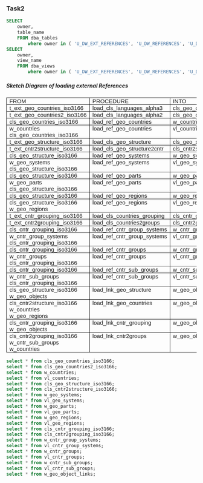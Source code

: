 ### Task2

```sql
SELECT 
    owner, 
    table_name 
    FROM dba_tables 
        where owner in ( 'U_DW_EXT_REFERENCES', 'U_DW_REFERENCES', 'U_DW_COMMON' );
SELECT 
    owner, 
    view_name 
    FROM dba_views 
        where owner in ( 'U_DW_EXT_REFERENCES', 'U_DW_REFERENCES', 'U_DW_COMMON' );
```
##### Sketch Diagram of loading external References 
<table style="border-collapse:collapse;border:none;">
    <tbody>
        <tr>
            <td style="width: 155.8pt;border: 1pt solid windowtext;padding: 0in 5.4pt;vertical-align: top;">
                <p style='margin-top:0in;margin-right:0in;margin-bottom:.0001pt;margin-left:0in;line-height:  normal;font-size:15px;font-family:"Calibri",sans-serif;'>FROM</p>
            </td>
            <td style="width: 155.85pt;border-top: 1pt solid windowtext;border-right: 1pt solid windowtext;border-bottom: 1pt solid windowtext;border-image: initial;border-left: none;padding: 0in 5.4pt;vertical-align: top;">
                <p style='margin-top:0in;margin-right:0in;margin-bottom:.0001pt;margin-left:0in;line-height:  normal;font-size:15px;font-family:"Calibri",sans-serif;'>PROCEDURE</p>
            </td>
            <td style="width: 155.85pt;border-top: 1pt solid windowtext;border-right: 1pt solid windowtext;border-bottom: 1pt solid windowtext;border-image: initial;border-left: none;padding: 0in 5.4pt;vertical-align: top;">
                <p style='margin-top:0in;margin-right:0in;margin-bottom:.0001pt;margin-left:0in;line-height:  normal;font-size:15px;font-family:"Calibri",sans-serif;'>INTO</p>
            </td>
        </tr>
        <tr>
            <td style="width: 155.8pt;border-right: 1pt solid windowtext;border-bottom: 1pt solid windowtext;border-left: 1pt solid windowtext;border-image: initial;border-top: none;padding: 0in 5.4pt;vertical-align: top;">
                <p style='margin-top:0in;margin-right:0in;margin-bottom:.0001pt;margin-left:0in;line-height:  normal;font-size:15px;font-family:"Calibri",sans-serif;'>t_ext_geo_countries_iso3166</p>
            </td>
            <td style="width: 155.85pt;border-top: none;border-left: none;border-bottom: 1pt solid windowtext;border-right: 1pt solid windowtext;padding: 0in 5.4pt;vertical-align: top;">
                <p style='margin-top:0in;margin-right:0in;margin-bottom:.0001pt;margin-left:0in;line-height:  normal;font-size:15px;font-family:"Calibri",sans-serif;'>load_cls_languages_alpha3</p>
            </td>
            <td style="width: 155.85pt;border-top: none;border-left: none;border-bottom: 1pt solid windowtext;border-right: 1pt solid windowtext;padding: 0in 5.4pt;vertical-align: top;">
                <p style='margin-top:0in;margin-right:0in;margin-bottom:.0001pt;margin-left:0in;line-height:  normal;font-size:15px;font-family:"Calibri",sans-serif;'>cls_geo_countries_iso3166</p>
            </td>
        </tr>
        <tr>
            <td style="width: 155.8pt;border-right: 1pt solid windowtext;border-bottom: 1pt solid windowtext;border-left: 1pt solid windowtext;border-image: initial;border-top: none;padding: 0in 5.4pt;vertical-align: top;">
                <p style='margin-top:0in;margin-right:0in;margin-bottom:.0001pt;margin-left:0in;line-height:  normal;font-size:15px;font-family:"Calibri",sans-serif;'>t_ext_geo_countries2_iso3166</p>
            </td>
            <td style="width: 155.85pt;border-top: none;border-left: none;border-bottom: 1pt solid windowtext;border-right: 1pt solid windowtext;padding: 0in 5.4pt;vertical-align: top;">
                <p style='margin-top:0in;margin-right:0in;margin-bottom:.0001pt;margin-left:0in;line-height:  normal;font-size:15px;font-family:"Calibri",sans-serif;'>load_cls_languages_alpha2</p>
            </td>
            <td style="width: 155.85pt;border-top: none;border-left: none;border-bottom: 1pt solid windowtext;border-right: 1pt solid windowtext;padding: 0in 5.4pt;vertical-align: top;">
                <p style='margin-top:0in;margin-right:0in;margin-bottom:.0001pt;margin-left:0in;line-height:  normal;font-size:15px;font-family:"Calibri",sans-serif;'>cls_geo_countries2_iso3166</p>
            </td>
        </tr>
        <tr>
            <td style="width: 155.8pt;border-right: 1pt solid windowtext;border-bottom: 1pt solid windowtext;border-left: 1pt solid windowtext;border-image: initial;border-top: none;padding: 0in 5.4pt;vertical-align: top;">
                <p style='margin-top:0in;margin-right:0in;margin-bottom:.0001pt;margin-left:0in;line-height:  normal;font-size:15px;font-family:"Calibri",sans-serif;'>cls_geo_countries_iso3166</p>
            </td>
            <td style="width: 155.85pt;border-top: none;border-left: none;border-bottom: 1pt solid windowtext;border-right: 1pt solid windowtext;padding: 0in 5.4pt;vertical-align: top;">
                <p style='margin-top:0in;margin-right:0in;margin-bottom:.0001pt;margin-left:0in;line-height:  normal;font-size:15px;font-family:"Calibri",sans-serif;'>load_ref_geo_countries</p>
            </td>
            <td style="width: 155.85pt;border-top: none;border-left: none;border-bottom: 1pt solid windowtext;border-right: 1pt solid windowtext;padding: 0in 5.4pt;vertical-align: top;">
                <p style='margin-top:0in;margin-right:0in;margin-bottom:.0001pt;margin-left:0in;line-height:  normal;font-size:15px;font-family:"Calibri",sans-serif;'>w_countries</p>
            </td>
        </tr>
        <tr>
            <td style="width: 155.8pt;border-right: 1pt solid windowtext;border-bottom: 1pt solid windowtext;border-left: 1pt solid windowtext;border-image: initial;border-top: none;padding: 0in 5.4pt;vertical-align: top;">
                <p style='margin-top:0in;margin-right:0in;margin-bottom:.0001pt;margin-left:0in;line-height:  normal;font-size:15px;font-family:"Calibri",sans-serif;'>w_countries</p>
                <p style='margin-top:0in;margin-right:0in;margin-bottom:.0001pt;margin-left:0in;line-height:  normal;font-size:15px;font-family:"Calibri",sans-serif;'>cls_geo_countries_iso3166</p>
            </td>
            <td style="width: 155.85pt;border-top: none;border-left: none;border-bottom: 1pt solid windowtext;border-right: 1pt solid windowtext;padding: 0in 5.4pt;vertical-align: top;">
                <p style='margin-top:0in;margin-right:0in;margin-bottom:.0001pt;margin-left:0in;line-height:  normal;font-size:15px;font-family:"Calibri",sans-serif;'>load_ref_geo_countries</p>
            </td>
            <td style="width: 155.85pt;border-top: none;border-left: none;border-bottom: 1pt solid windowtext;border-right: 1pt solid windowtext;padding: 0in 5.4pt;vertical-align: top;">
                <p style='margin-top:0in;margin-right:0in;margin-bottom:.0001pt;margin-left:0in;line-height:  normal;font-size:15px;font-family:"Calibri",sans-serif;'>vl_countries</p>
            </td>
        </tr>
        <tr>
            <td style="width: 155.8pt;border-right: 1pt solid windowtext;border-bottom: 1pt solid windowtext;border-left: 1pt solid windowtext;border-image: initial;border-top: none;padding: 0in 5.4pt;vertical-align: top;">
                <p style='margin-top:0in;margin-right:0in;margin-bottom:.0001pt;margin-left:0in;line-height:  normal;font-size:15px;font-family:"Calibri",sans-serif;'>t_ext_geo_structure_iso3166</p>
            </td>
            <td style="width: 155.85pt;border-top: none;border-left: none;border-bottom: 1pt solid windowtext;border-right: 1pt solid windowtext;padding: 0in 5.4pt;vertical-align: top;">
                <p style='margin-top:0in;margin-right:0in;margin-bottom:.0001pt;margin-left:0in;line-height:  normal;font-size:15px;font-family:"Calibri",sans-serif;'>load_cls_geo_structure</p>
            </td>
            <td style="width: 155.85pt;border-top: none;border-left: none;border-bottom: 1pt solid windowtext;border-right: 1pt solid windowtext;padding: 0in 5.4pt;vertical-align: top;">
                <p style='margin-top:0in;margin-right:0in;margin-bottom:.0001pt;margin-left:0in;line-height:  normal;font-size:15px;font-family:"Calibri",sans-serif;'>cls_geo_structure_iso3166</p>
            </td>
        </tr>
        <tr>
            <td style="width: 155.8pt;border-right: 1pt solid windowtext;border-bottom: 1pt solid windowtext;border-left: 1pt solid windowtext;border-image: initial;border-top: none;padding: 0in 5.4pt;vertical-align: top;">
                <p style='margin-top:0in;margin-right:0in;margin-bottom:.0001pt;margin-left:0in;line-height:  normal;font-size:15px;font-family:"Calibri",sans-serif;'>t_ext_cntr2structure_iso3166</p>
            </td>
            <td style="width: 155.85pt;border-top: none;border-left: none;border-bottom: 1pt solid windowtext;border-right: 1pt solid windowtext;padding: 0in 5.4pt;vertical-align: top;">
                <p style='margin-top:0in;margin-right:0in;margin-bottom:.0001pt;margin-left:0in;line-height:  normal;font-size:15px;font-family:"Calibri",sans-serif;'>load_cls_geo_structure2cntr</p>
            </td>
            <td style="width: 155.85pt;border-top: none;border-left: none;border-bottom: 1pt solid windowtext;border-right: 1pt solid windowtext;padding: 0in 5.4pt;vertical-align: top;">
                <p style='margin-top:0in;margin-right:0in;margin-bottom:.0001pt;margin-left:0in;line-height:  normal;font-size:15px;font-family:"Calibri",sans-serif;'>cls_cntr2structure_iso3166</p>
            </td>
        </tr>
        <tr>
            <td style="width: 155.8pt;border-right: 1pt solid windowtext;border-bottom: 1pt solid windowtext;border-left: 1pt solid windowtext;border-image: initial;border-top: none;padding: 0in 5.4pt;vertical-align: top;">
                <p style='margin-top:0in;margin-right:0in;margin-bottom:.0001pt;margin-left:0in;line-height:  normal;font-size:15px;font-family:"Calibri",sans-serif;'>cls_geo_structure_iso3166</p>
            </td>
            <td style="width: 155.85pt;border-top: none;border-left: none;border-bottom: 1pt solid windowtext;border-right: 1pt solid windowtext;padding: 0in 5.4pt;vertical-align: top;">
                <p style='margin-top:0in;margin-right:0in;margin-bottom:.0001pt;margin-left:0in;line-height:  normal;font-size:15px;font-family:"Calibri",sans-serif;'>load_ref_geo_systems</p>
            </td>
            <td style="width: 155.85pt;border-top: none;border-left: none;border-bottom: 1pt solid windowtext;border-right: 1pt solid windowtext;padding: 0in 5.4pt;vertical-align: top;">
                <p style='margin-top:0in;margin-right:0in;margin-bottom:.0001pt;margin-left:0in;line-height:  normal;font-size:15px;font-family:"Calibri",sans-serif;'>w_geo_systems</p>
            </td>
        </tr>
        <tr>
            <td style="width: 155.8pt;border-right: 1pt solid windowtext;border-bottom: 1pt solid windowtext;border-left: 1pt solid windowtext;border-image: initial;border-top: none;padding: 0in 5.4pt;vertical-align: top;">
                <p style='margin-top:0in;margin-right:0in;margin-bottom:.0001pt;margin-left:0in;line-height:  normal;font-size:15px;font-family:"Calibri",sans-serif;'>w_geo_systems</p>
                <p style='margin-top:0in;margin-right:0in;margin-bottom:.0001pt;margin-left:0in;line-height:  normal;font-size:15px;font-family:"Calibri",sans-serif;'>cls_geo_structure_iso3166</p>
            </td>
            <td style="width: 155.85pt;border-top: none;border-left: none;border-bottom: 1pt solid windowtext;border-right: 1pt solid windowtext;padding: 0in 5.4pt;vertical-align: top;">
                <p style='margin-top:0in;margin-right:0in;margin-bottom:.0001pt;margin-left:0in;line-height:  normal;font-size:15px;font-family:"Calibri",sans-serif;'>load_ref_geo_systems</p>
            </td>
            <td style="width: 155.85pt;border-top: none;border-left: none;border-bottom: 1pt solid windowtext;border-right: 1pt solid windowtext;padding: 0in 5.4pt;vertical-align: top;">
                <p style='margin-top:0in;margin-right:0in;margin-bottom:.0001pt;margin-left:0in;line-height:  normal;font-size:15px;font-family:"Calibri",sans-serif;'>vl_geo_systems</p>
            </td>
        </tr>
        <tr>
            <td style="width: 155.8pt;border-right: 1pt solid windowtext;border-bottom: 1pt solid windowtext;border-left: 1pt solid windowtext;border-image: initial;border-top: none;padding: 0in 5.4pt;vertical-align: top;">
                <p style='margin-top:0in;margin-right:0in;margin-bottom:.0001pt;margin-left:0in;line-height:  normal;font-size:15px;font-family:"Calibri",sans-serif;'>cls_geo_structure_iso3166</p>
            </td>
            <td style="width: 155.85pt;border-top: none;border-left: none;border-bottom: 1pt solid windowtext;border-right: 1pt solid windowtext;padding: 0in 5.4pt;vertical-align: top;">
                <p style='margin-top:0in;margin-right:0in;margin-bottom:.0001pt;margin-left:0in;line-height:  normal;font-size:15px;font-family:"Calibri",sans-serif;'>load_ref_geo_parts</p>
            </td>
            <td style="width: 155.85pt;border-top: none;border-left: none;border-bottom: 1pt solid windowtext;border-right: 1pt solid windowtext;padding: 0in 5.4pt;vertical-align: top;">
                <p style='margin-top:0in;margin-right:0in;margin-bottom:.0001pt;margin-left:0in;line-height:  normal;font-size:15px;font-family:"Calibri",sans-serif;'>w_geo_parts</p>
            </td>
        </tr>
        <tr>
            <td style="width: 155.8pt;border-right: 1pt solid windowtext;border-bottom: 1pt solid windowtext;border-left: 1pt solid windowtext;border-image: initial;border-top: none;padding: 0in 5.4pt;vertical-align: top;">
                <p style='margin-top:0in;margin-right:0in;margin-bottom:.0001pt;margin-left:0in;line-height:  normal;font-size:15px;font-family:"Calibri",sans-serif;'>w_geo_parts</p>
                <p style='margin-top:0in;margin-right:0in;margin-bottom:.0001pt;margin-left:0in;line-height:  normal;font-size:15px;font-family:"Calibri",sans-serif;'>cls_geo_structure_iso3166</p>
            </td>
            <td style="width: 155.85pt;border-top: none;border-left: none;border-bottom: 1pt solid windowtext;border-right: 1pt solid windowtext;padding: 0in 5.4pt;vertical-align: top;">
                <p style='margin-top:0in;margin-right:0in;margin-bottom:.0001pt;margin-left:0in;line-height:  normal;font-size:15px;font-family:"Calibri",sans-serif;'>load_ref_geo_parts</p>
            </td>
            <td style="width: 155.85pt;border-top: none;border-left: none;border-bottom: 1pt solid windowtext;border-right: 1pt solid windowtext;padding: 0in 5.4pt;vertical-align: top;">
                <p style='margin-top:0in;margin-right:0in;margin-bottom:.0001pt;margin-left:0in;line-height:  normal;font-size:15px;font-family:"Calibri",sans-serif;'>vl_geo_parts</p>
            </td>
        </tr>
        <tr>
            <td style="width: 155.8pt;border-right: 1pt solid windowtext;border-bottom: 1pt solid windowtext;border-left: 1pt solid windowtext;border-image: initial;border-top: none;padding: 0in 5.4pt;vertical-align: top;">
                <p style='margin-top:0in;margin-right:0in;margin-bottom:.0001pt;margin-left:0in;line-height:  normal;font-size:15px;font-family:"Calibri",sans-serif;'>cls_geo_structure_iso3166</p>
            </td>
            <td style="width: 155.85pt;border-top: none;border-left: none;border-bottom: 1pt solid windowtext;border-right: 1pt solid windowtext;padding: 0in 5.4pt;vertical-align: top;">
                <p style='margin-top:0in;margin-right:0in;margin-bottom:.0001pt;margin-left:0in;line-height:  normal;font-size:15px;font-family:"Calibri",sans-serif;'>load_ref_geo_regions</p>
            </td>
            <td style="width: 155.85pt;border-top: none;border-left: none;border-bottom: 1pt solid windowtext;border-right: 1pt solid windowtext;padding: 0in 5.4pt;vertical-align: top;">
                <p style='margin-top:0in;margin-right:0in;margin-bottom:.0001pt;margin-left:0in;line-height:  normal;font-size:15px;font-family:"Calibri",sans-serif;'>w_geo_regions</p>
            </td>
        </tr>
        <tr>
            <td style="width: 155.8pt;border-right: 1pt solid windowtext;border-bottom: 1pt solid windowtext;border-left: 1pt solid windowtext;border-image: initial;border-top: none;padding: 0in 5.4pt;vertical-align: top;">
                <p style='margin-top:0in;margin-right:0in;margin-bottom:.0001pt;margin-left:0in;line-height:  normal;font-size:15px;font-family:"Calibri",sans-serif;'>cls_geo_structure_iso3166</p>
                <p style='margin-top:0in;margin-right:0in;margin-bottom:.0001pt;margin-left:0in;line-height:  normal;font-size:15px;font-family:"Calibri",sans-serif;'>w_geo_regions</p>
            </td>
            <td style="width: 155.85pt;border-top: none;border-left: none;border-bottom: 1pt solid windowtext;border-right: 1pt solid windowtext;padding: 0in 5.4pt;vertical-align: top;">
                <p style='margin-top:0in;margin-right:0in;margin-bottom:.0001pt;margin-left:0in;line-height:  normal;font-size:15px;font-family:"Calibri",sans-serif;'>load_ref_geo_regions</p>
            </td>
            <td style="width: 155.85pt;border-top: none;border-left: none;border-bottom: 1pt solid windowtext;border-right: 1pt solid windowtext;padding: 0in 5.4pt;vertical-align: top;">
                <p style='margin-top:0in;margin-right:0in;margin-bottom:.0001pt;margin-left:0in;line-height:  normal;font-size:15px;font-family:"Calibri",sans-serif;'>vl_geo_regions</p>
            </td>
        </tr>
        <tr>
            <td style="width: 155.8pt;border-right: 1pt solid windowtext;border-bottom: 1pt solid windowtext;border-left: 1pt solid windowtext;border-image: initial;border-top: none;padding: 0in 5.4pt;vertical-align: top;">
                <p style='margin-top:0in;margin-right:0in;margin-bottom:.0001pt;margin-left:0in;line-height:  normal;font-size:15px;font-family:"Calibri",sans-serif;'>t_ext_cntr_grouping_iso3166</p>
            </td>
            <td style="width: 155.85pt;border-top: none;border-left: none;border-bottom: 1pt solid windowtext;border-right: 1pt solid windowtext;padding: 0in 5.4pt;vertical-align: top;">
                <p style='margin-top:0in;margin-right:0in;margin-bottom:.0001pt;margin-left:0in;line-height:  normal;font-size:15px;font-family:"Calibri",sans-serif;'>load_cls_countries_grouping</p>
            </td>
            <td style="width: 155.85pt;border-top: none;border-left: none;border-bottom: 1pt solid windowtext;border-right: 1pt solid windowtext;padding: 0in 5.4pt;vertical-align: top;">
                <p style='margin-top:0in;margin-right:0in;margin-bottom:.0001pt;margin-left:0in;line-height:  normal;font-size:15px;font-family:"Calibri",sans-serif;'>cls_cntr_grouping_iso3166</p>
            </td>
        </tr>
        <tr>
            <td style="width: 155.8pt;border-right: 1pt solid windowtext;border-bottom: 1pt solid windowtext;border-left: 1pt solid windowtext;border-image: initial;border-top: none;padding: 0in 5.4pt;vertical-align: top;">
                <p style='margin-top:0in;margin-right:0in;margin-bottom:.0001pt;margin-left:0in;line-height:  normal;font-size:15px;font-family:"Calibri",sans-serif;'>t_ext_cntr2grouping_iso3166</p>
            </td>
            <td style="width: 155.85pt;border-top: none;border-left: none;border-bottom: 1pt solid windowtext;border-right: 1pt solid windowtext;padding: 0in 5.4pt;vertical-align: top;">
                <p style='margin-top:0in;margin-right:0in;margin-bottom:.0001pt;margin-left:0in;line-height:  normal;font-size:15px;font-family:"Calibri",sans-serif;'>load_cls_countries2groups</p>
            </td>
            <td style="width: 155.85pt;border-top: none;border-left: none;border-bottom: 1pt solid windowtext;border-right: 1pt solid windowtext;padding: 0in 5.4pt;vertical-align: top;">
                <p style='margin-top:0in;margin-right:0in;margin-bottom:.0001pt;margin-left:0in;line-height:  normal;font-size:15px;font-family:"Calibri",sans-serif;'>cls_cntr2grouping_iso3166</p>
            </td>
        </tr>
        <tr>
            <td style="width: 155.8pt;border-right: 1pt solid windowtext;border-bottom: 1pt solid windowtext;border-left: 1pt solid windowtext;border-image: initial;border-top: none;padding: 0in 5.4pt;vertical-align: top;">
                <p style='margin-top:0in;margin-right:0in;margin-bottom:.0001pt;margin-left:0in;line-height:  normal;font-size:15px;font-family:"Calibri",sans-serif;'>cls_cntr_grouping_iso3166</p>
            </td>
            <td style="width: 155.85pt;border-top: none;border-left: none;border-bottom: 1pt solid windowtext;border-right: 1pt solid windowtext;padding: 0in 5.4pt;vertical-align: top;">
                <p style='margin-top:0in;margin-right:0in;margin-bottom:.0001pt;margin-left:0in;line-height:  normal;font-size:15px;font-family:"Calibri",sans-serif;'>load_ref_cntr_group_systems</p>
            </td>
            <td style="width: 155.85pt;border-top: none;border-left: none;border-bottom: 1pt solid windowtext;border-right: 1pt solid windowtext;padding: 0in 5.4pt;vertical-align: top;">
                <p style='margin-top:0in;margin-right:0in;margin-bottom:.0001pt;margin-left:0in;line-height:  normal;font-size:15px;font-family:"Calibri",sans-serif;'>w_cntr_group_systems</p>
            </td>
        </tr>
        <tr>
            <td style="width: 155.8pt;border-right: 1pt solid windowtext;border-bottom: 1pt solid windowtext;border-left: 1pt solid windowtext;border-image: initial;border-top: none;padding: 0in 5.4pt;vertical-align: top;">
                <p style='margin-top:0in;margin-right:0in;margin-bottom:.0001pt;margin-left:0in;line-height:  normal;font-size:15px;font-family:"Calibri",sans-serif;'>w_cntr_group_systems</p>
                <p style='margin-top:0in;margin-right:0in;margin-bottom:.0001pt;margin-left:0in;line-height:  normal;font-size:15px;font-family:"Calibri",sans-serif;'>cls_cntr_grouping_iso3166</p>
            </td>
            <td style="width: 155.85pt;border-top: none;border-left: none;border-bottom: 1pt solid windowtext;border-right: 1pt solid windowtext;padding: 0in 5.4pt;vertical-align: top;">
                <p style='margin-top:0in;margin-right:0in;margin-bottom:.0001pt;margin-left:0in;line-height:  normal;font-size:15px;font-family:"Calibri",sans-serif;'>load_ref_cntr_group_systems</p>
            </td>
            <td style="width: 155.85pt;border-top: none;border-left: none;border-bottom: 1pt solid windowtext;border-right: 1pt solid windowtext;padding: 0in 5.4pt;vertical-align: top;">
                <p style='margin-top:0in;margin-right:0in;margin-bottom:.0001pt;margin-left:0in;line-height:  normal;font-size:15px;font-family:"Calibri",sans-serif;'>vl_cntr_group_systems</p>
            </td>
        </tr>
        <tr>
            <td style="width: 155.8pt;border-right: 1pt solid windowtext;border-bottom: 1pt solid windowtext;border-left: 1pt solid windowtext;border-image: initial;border-top: none;padding: 0in 5.4pt;vertical-align: top;">
                <p style='margin-top:0in;margin-right:0in;margin-bottom:.0001pt;margin-left:0in;line-height:  normal;font-size:15px;font-family:"Calibri",sans-serif;'>cls_cntr_grouping_iso3166</p>
            </td>
            <td style="width: 155.85pt;border-top: none;border-left: none;border-bottom: 1pt solid windowtext;border-right: 1pt solid windowtext;padding: 0in 5.4pt;vertical-align: top;">
                <p style='margin-top:0in;margin-right:0in;margin-bottom:.0001pt;margin-left:0in;line-height:  normal;font-size:15px;font-family:"Calibri",sans-serif;'>load_ref_cntr_groups</p>
            </td>
            <td style="width: 155.85pt;border-top: none;border-left: none;border-bottom: 1pt solid windowtext;border-right: 1pt solid windowtext;padding: 0in 5.4pt;vertical-align: top;">
                <p style='margin-top:0in;margin-right:0in;margin-bottom:.0001pt;margin-left:0in;line-height:  normal;font-size:15px;font-family:"Calibri",sans-serif;'>w_cntr_groups</p>
            </td>
        </tr>
        <tr>
            <td style="width: 155.8pt;border-right: 1pt solid windowtext;border-bottom: 1pt solid windowtext;border-left: 1pt solid windowtext;border-image: initial;border-top: none;padding: 0in 5.4pt;vertical-align: top;">
                <p style='margin-top:0in;margin-right:0in;margin-bottom:.0001pt;margin-left:0in;line-height:  normal;font-size:15px;font-family:"Calibri",sans-serif;'>w_cntr_groups</p>
                <p style='margin-top:0in;margin-right:0in;margin-bottom:.0001pt;margin-left:0in;line-height:  normal;font-size:15px;font-family:"Calibri",sans-serif;'>cls_cntr_grouping_iso3166</p>
            </td>
            <td style="width: 155.85pt;border-top: none;border-left: none;border-bottom: 1pt solid windowtext;border-right: 1pt solid windowtext;padding: 0in 5.4pt;vertical-align: top;">
                <p style='margin-top:0in;margin-right:0in;margin-bottom:.0001pt;margin-left:0in;line-height:  normal;font-size:15px;font-family:"Calibri",sans-serif;'>load_ref_cntr_groups</p>
            </td>
            <td style="width: 155.85pt;border-top: none;border-left: none;border-bottom: 1pt solid windowtext;border-right: 1pt solid windowtext;padding: 0in 5.4pt;vertical-align: top;">
                <p style='margin-top:0in;margin-right:0in;margin-bottom:.0001pt;margin-left:0in;line-height:  normal;font-size:15px;font-family:"Calibri",sans-serif;'>vl_cntr_groups</p>
            </td>
        </tr>
        <tr>
            <td style="width: 155.8pt;border-right: 1pt solid windowtext;border-bottom: 1pt solid windowtext;border-left: 1pt solid windowtext;border-image: initial;border-top: none;padding: 0in 5.4pt;vertical-align: top;">
                <p style='margin-top:0in;margin-right:0in;margin-bottom:.0001pt;margin-left:0in;line-height:  normal;font-size:15px;font-family:"Calibri",sans-serif;'>cls_cntr_grouping_iso3166</p>
            </td>
            <td style="width: 155.85pt;border-top: none;border-left: none;border-bottom: 1pt solid windowtext;border-right: 1pt solid windowtext;padding: 0in 5.4pt;vertical-align: top;">
                <p style='margin-top:0in;margin-right:0in;margin-bottom:.0001pt;margin-left:0in;line-height:  normal;font-size:15px;font-family:"Calibri",sans-serif;'>load_ref_cntr_sub_groups</p>
            </td>
            <td style="width: 155.85pt;border-top: none;border-left: none;border-bottom: 1pt solid windowtext;border-right: 1pt solid windowtext;padding: 0in 5.4pt;vertical-align: top;">
                <p style='margin-top:0in;margin-right:0in;margin-bottom:.0001pt;margin-left:0in;line-height:  normal;font-size:15px;font-family:"Calibri",sans-serif;'>w_cntr_sub_groups</p>
            </td>
        </tr>
        <tr>
            <td style="width: 155.8pt;border-right: 1pt solid windowtext;border-bottom: 1pt solid windowtext;border-left: 1pt solid windowtext;border-image: initial;border-top: none;padding: 0in 5.4pt;vertical-align: top;">
                <p style='margin-top:0in;margin-right:0in;margin-bottom:.0001pt;margin-left:0in;line-height:  normal;font-size:15px;font-family:"Calibri",sans-serif;'>w_cntr_sub_groups</p>
                <p style='margin-top:0in;margin-right:0in;margin-bottom:.0001pt;margin-left:0in;line-height:  normal;font-size:15px;font-family:"Calibri",sans-serif;'>cls_cntr_grouping_iso3166</p>
            </td>
            <td style="width: 155.85pt;border-top: none;border-left: none;border-bottom: 1pt solid windowtext;border-right: 1pt solid windowtext;padding: 0in 5.4pt;vertical-align: top;">
                <p style='margin-top:0in;margin-right:0in;margin-bottom:.0001pt;margin-left:0in;line-height:  normal;font-size:15px;font-family:"Calibri",sans-serif;'>load_ref_cntr_sub_groups</p>
            </td>
            <td style="width: 155.85pt;border-top: none;border-left: none;border-bottom: 1pt solid windowtext;border-right: 1pt solid windowtext;padding: 0in 5.4pt;vertical-align: top;">
                <p style='margin-top:0in;margin-right:0in;margin-bottom:.0001pt;margin-left:0in;line-height:  normal;font-size:15px;font-family:"Calibri",sans-serif;'>vl_cntr_sub_groups</p>
            </td>
        </tr>
        <tr>
            <td style="width: 155.8pt;border-right: 1pt solid windowtext;border-bottom: 1pt solid windowtext;border-left: 1pt solid windowtext;border-image: initial;border-top: none;padding: 0in 5.4pt;vertical-align: top;">
                <p style='margin-top:0in;margin-right:0in;margin-bottom:.0001pt;margin-left:0in;line-height:  normal;font-size:15px;font-family:"Calibri",sans-serif;'>cls_geo_structure_iso3166</p>
                <p style='margin-top:0in;margin-right:0in;margin-bottom:.0001pt;margin-left:0in;line-height:  normal;font-size:15px;font-family:"Calibri",sans-serif;'>w_geo_objects</p>
            </td>
            <td style="width: 155.85pt;border-top: none;border-left: none;border-bottom: 1pt solid windowtext;border-right: 1pt solid windowtext;padding: 0in 5.4pt;vertical-align: top;">
                <p style='margin-top:0in;margin-right:0in;margin-bottom:.0001pt;margin-left:0in;line-height:  normal;font-size:15px;font-family:"Calibri",sans-serif;'>load_lnk_geo_structure</p>
            </td>
            <td style="width: 155.85pt;border-top: none;border-left: none;border-bottom: 1pt solid windowtext;border-right: 1pt solid windowtext;padding: 0in 5.4pt;vertical-align: top;">
                <p style='margin-top:0in;margin-right:0in;margin-bottom:.0001pt;margin-left:0in;line-height:  normal;font-size:15px;font-family:"Calibri",sans-serif;'>w_geo_object_links</p>
            </td>
        </tr>
        <tr>
            <td style="width: 155.8pt;border-right: 1pt solid windowtext;border-bottom: 1pt solid windowtext;border-left: 1pt solid windowtext;border-image: initial;border-top: none;padding: 0in 5.4pt;vertical-align: top;">
                <p style='margin-top:0in;margin-right:0in;margin-bottom:.0001pt;margin-left:0in;line-height:  normal;font-size:15px;font-family:"Calibri",sans-serif;'>cls_cntr2structure_iso3166</p>
                <p style='margin-top:0in;margin-right:0in;margin-bottom:.0001pt;margin-left:0in;line-height:  normal;font-size:15px;font-family:"Calibri",sans-serif;'>w_countries</p>
                <p style='margin-top:0in;margin-right:0in;margin-bottom:.0001pt;margin-left:0in;line-height:  normal;font-size:15px;font-family:"Calibri",sans-serif;'>w_geo_regions</p>
            </td>
            <td style="width: 155.85pt;border-top: none;border-left: none;border-bottom: 1pt solid windowtext;border-right: 1pt solid windowtext;padding: 0in 5.4pt;vertical-align: top;">
                <p style='margin-top:0in;margin-right:0in;margin-bottom:.0001pt;margin-left:0in;line-height:  normal;font-size:15px;font-family:"Calibri",sans-serif;'>load_lnk_geo_countries</p>
            </td>
            <td style="width: 155.85pt;border-top: none;border-left: none;border-bottom: 1pt solid windowtext;border-right: 1pt solid windowtext;padding: 0in 5.4pt;vertical-align: top;">
                <p style='margin-top:0in;margin-right:0in;margin-bottom:.0001pt;margin-left:0in;line-height:  normal;font-size:15px;font-family:"Calibri",sans-serif;'>w_geo_object_links</p>
            </td>
        </tr>
        <tr>
            <td style="width: 155.8pt;border-right: 1pt solid windowtext;border-bottom: 1pt solid windowtext;border-left: 1pt solid windowtext;border-image: initial;border-top: none;padding: 0in 5.4pt;vertical-align: top;">
                <p style='margin-top:0in;margin-right:0in;margin-bottom:.0001pt;margin-left:0in;line-height:  normal;font-size:15px;font-family:"Calibri",sans-serif;'>cls_cntr_grouping_iso3166</p>
                <p style='margin-top:0in;margin-right:0in;margin-bottom:.0001pt;margin-left:0in;line-height:  normal;font-size:15px;font-family:"Calibri",sans-serif;'>w_geo_objects</p>
            </td>
            <td style="width: 155.85pt;border-top: none;border-left: none;border-bottom: 1pt solid windowtext;border-right: 1pt solid windowtext;padding: 0in 5.4pt;vertical-align: top;">
                <p style='margin-top:0in;margin-right:0in;margin-bottom:.0001pt;margin-left:0in;line-height:  normal;font-size:15px;font-family:"Calibri",sans-serif;'>load_lnk_cntr_grouping</p>
            </td>
            <td style="width: 155.85pt;border-top: none;border-left: none;border-bottom: 1pt solid windowtext;border-right: 1pt solid windowtext;padding: 0in 5.4pt;vertical-align: top;">
                <p style='margin-top:0in;margin-right:0in;margin-bottom:.0001pt;margin-left:0in;line-height:  normal;font-size:15px;font-family:"Calibri",sans-serif;'>w_geo_object_links</p>
            </td>
        </tr>
        <tr>
            <td style="width: 155.8pt;border-right: 1pt solid windowtext;border-bottom: 1pt solid windowtext;border-left: 1pt solid windowtext;border-image: initial;border-top: none;padding: 0in 5.4pt;vertical-align: top;">
                <p style='margin-top:0in;margin-right:0in;margin-bottom:.0001pt;margin-left:0in;line-height:  normal;font-size:15px;font-family:"Calibri",sans-serif;'>cls_cntr2grouping_iso3166</p>
                <p style='margin-top:0in;margin-right:0in;margin-bottom:.0001pt;margin-left:0in;line-height:  normal;font-size:15px;font-family:"Calibri",sans-serif;'>w_cntr_sub_groups</p>
                <p style='margin-top:0in;margin-right:0in;margin-bottom:.0001pt;margin-left:0in;line-height:  normal;font-size:15px;font-family:"Calibri",sans-serif;'>w_countries</p>
            </td>
            <td style="width: 155.85pt;border-top: none;border-left: none;border-bottom: 1pt solid windowtext;border-right: 1pt solid windowtext;padding: 0in 5.4pt;vertical-align: top;">
                <p style='margin-top:0in;margin-right:0in;margin-bottom:.0001pt;margin-left:0in;line-height:  normal;font-size:15px;font-family:"Calibri",sans-serif;'>load_lnk_cntr2groups</p>
            </td>
            <td style="width: 155.85pt;border-top: none;border-left: none;border-bottom: 1pt solid windowtext;border-right: 1pt solid windowtext;padding: 0in 5.4pt;vertical-align: top;">
                <p style='margin-top:0in;margin-right:0in;margin-bottom:.0001pt;margin-left:0in;line-height:  normal;font-size:15px;font-family:"Calibri",sans-serif;'>w_geo_object_links</p>
            </td>
        </tr>
    </tbody>
</table>

```sql
select * from cls_geo_countries_iso3166;
select * from cls_geo_countries2_iso3166;
select * from w_countries;
select * from vl_countries;
select * from cls_geo_structure_iso3166;
select * from cls_cntr2structure_iso3166;
select * from w_geo_systems;
select * from vl_geo_systems;
select * from w_geo_parts;
select * from vl_geo_parts;
select * from w_geo_regions;
select * from vl_geo_regions;
select * from cls_cntr_grouping_iso3166;
select * from cls_cntr2grouping_iso3166;
select * from w_cntr_group_systems;
select * from vl_cntr_group_systems;
select * from w_cntr_groups;
select * from vl_cntr_groups;
select * from w_cntr_sub_groups;
select * from vl_cntr_sub_groups;
select * from w_geo_object_links;
```